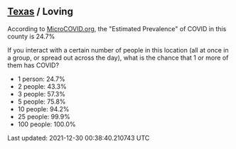 
## [Texas](/united-states/texas) / Loving

According to [MicroCOVID.org](http://microcovid.org),
the "Estimated Prevalence" of COVID in this county is 24.7%

If you interact with a certain number of people in this location
(all at once in a group, or spread out across the day), what is the chance that
1 or more of them has COVID?

- 1 person: 24.7%
- 2 people: 43.3%
- 3 people: 57.3%
- 5 people: 75.8%
- 10 people: 94.2%
- 25 people: 99.9%
- 100 people: 100.0%

Last updated: 2021-12-30 00:38:40.210743 UTC
